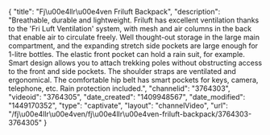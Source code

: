 {
    "title": "Fj\u00e4llr\u00e4ven Friluft Backpack",
    "description": "Breathable, durable and lightweight. Friluft has excellent ventilation thanks to the 'Fri Luft Ventilation' system, with mesh and air columns in the back that enable air to circulate freely. Well thought-out storage in the large main compartment, and the expanding stretch side pockets are large enough for 1-litre bottles. The elastic front pocket can hold a rain suit, for example. Smart design allows you to attach trekking poles without obstructing access to the front and side pockets. The shoulder straps are ventilated and ergonomical. The comfortable hip belt has smart pockets for keys, camera, telephone, etc. Rain protection included.",
    "channelid": "3764303",
    "videoid": "3764305",
    "date_created": "1409948567",
    "date_modified": "1449170352",
    "type": "captivate",
    "layout": "channelVideo",
    "url": "\/fj\u00e4llr\u00e4ven\/fj\u00e4llr\u00e4ven-friluft-backpack\/3764303-3764305"
}
